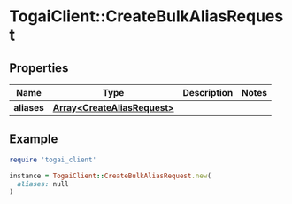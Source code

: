# TogaiClient::CreateBulkAliasRequest

## Properties

| Name | Type | Description | Notes |
| ---- | ---- | ----------- | ----- |
| **aliases** | [**Array&lt;CreateAliasRequest&gt;**](CreateAliasRequest.md) |  |  |

## Example

```ruby
require 'togai_client'

instance = TogaiClient::CreateBulkAliasRequest.new(
  aliases: null
)
```

